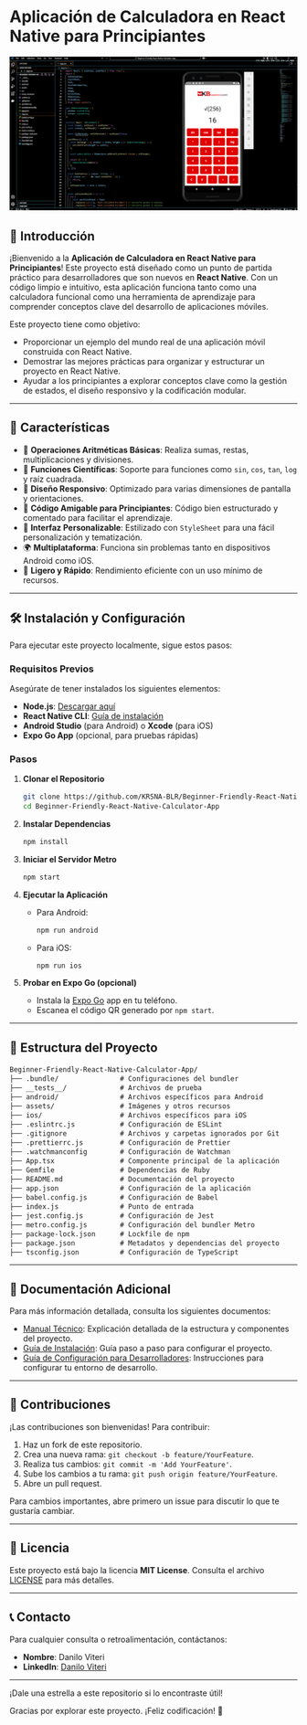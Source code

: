 # Aplicación de Calculadora en React Native para Principiantes

![Vista Previa de la Aplicación](https://github.com/KRSNA-BLR/Beginner-Friendly-React-Native-Calculator-App/blob/main/assets/Beginner-Friendly-React-Native-Calculator-App-Kbasesorias-Danilo-Viteri.png)

## 🌟 Introducción

¡Bienvenido a la **Aplicación de Calculadora en React Native para Principiantes**! Este proyecto está diseñado como un punto de partida práctico para desarrolladores que son nuevos en **React Native**. Con un código limpio e intuitivo, esta aplicación funciona tanto como una calculadora funcional como una herramienta de aprendizaje para comprender conceptos clave del desarrollo de aplicaciones móviles.

Este proyecto tiene como objetivo:

- Proporcionar un ejemplo del mundo real de una aplicación móvil construida con React Native.
- Demostrar las mejores prácticas para organizar y estructurar un proyecto en React Native.
- Ayudar a los principiantes a explorar conceptos clave como la gestión de estados, el diseño responsivo y la codificación modular.

---

## 🚀 Características

- 🧮 **Operaciones Aritméticas Básicas**: Realiza sumas, restas, multiplicaciones y divisiones.
- 🧪 **Funciones Científicas**: Soporte para funciones como `sin`, `cos`, `tan`, `log` y raíz cuadrada.
- 📱 **Diseño Responsivo**: Optimizado para varias dimensiones de pantalla y orientaciones.
- 🔧 **Código Amigable para Principiantes**: Código bien estructurado y comentado para facilitar el aprendizaje.
- 🎨 **Interfaz Personalizable**: Estilizado con `StyleSheet` para una fácil personalización y tematización.
- 🌍 **Multiplataforma**: Funciona sin problemas tanto en dispositivos Android como iOS.
- 🚀 **Ligero y Rápido**: Rendimiento eficiente con un uso mínimo de recursos.

---

## 🛠️ Instalación y Configuración

Para ejecutar este proyecto localmente, sigue estos pasos:

### Requisitos Previos

Asegúrate de tener instalados los siguientes elementos:

- **Node.js**: [Descargar aquí](https://nodejs.org/)
- **React Native CLI**: [Guía de instalación](https://reactnative.dev/docs/environment-setup)
- **Android Studio** (para Android) o **Xcode** (para iOS)
- **Expo Go App** (opcional, para pruebas rápidas)

### Pasos

1. **Clonar el Repositorio**
   ```bash
   git clone https://github.com/KRSNA-BLR/Beginner-Friendly-React-Native-Calculator-App.git
   cd Beginner-Friendly-React-Native-Calculator-App
   ```

2. **Instalar Dependencias**
   ```bash
   npm install
   ```

3. **Iniciar el Servidor Metro**
   ```bash
   npm start
   ```

4. **Ejecutar la Aplicación**

   - Para Android:
     ```bash
     npm run android
     ```
   - Para iOS:
     ```bash
     npm run ios
     ```

5. **Probar en Expo Go (opcional)**
   - Instala la [Expo Go](https://expo.dev/client) app en tu teléfono.
   - Escanea el código QR generado por `npm start`.

---

## 📂 Estructura del Proyecto

```
Beginner-Friendly-React-Native-Calculator-App/
├── .bundle/               # Configuraciones del bundler
├── __tests__/             # Archivos de prueba
├── android/               # Archivos específicos para Android
├── assets/                # Imágenes y otros recursos
├── ios/                   # Archivos específicos para iOS
├── .eslintrc.js           # Configuración de ESLint
├── .gitignore             # Archivos y carpetas ignorados por Git
├── .prettierrc.js         # Configuración de Prettier
├── .watchmanconfig        # Configuración de Watchman
├── App.tsx                # Componente principal de la aplicación
├── Gemfile                # Dependencias de Ruby
├── README.md              # Documentación del proyecto
├── app.json               # Configuración de la aplicación
├── babel.config.js        # Configuración de Babel
├── index.js               # Punto de entrada
├── jest.config.js         # Configuración de Jest
├── metro.config.js        # Configuración del bundler Metro
├── package-lock.json      # Lockfile de npm
├── package.json           # Metadatos y dependencias del proyecto
├── tsconfig.json          # Configuración de TypeScript
```

---

## 📖 Documentación Adicional

Para más información detallada, consulta los siguientes documentos:

- [Manual Técnico](https://github.com/KRSNA-BLR/Beginner-Friendly-React-Native-Calculator-App/blob/main/TECHNICAL_MANUAL.md): Explicación detallada de la estructura y componentes del proyecto.
- [Guía de Instalación](https://github.com/KRSNA-BLR/Beginner-Friendly-React-Native-Calculator-App/blob/main/INSTALLATION_GUIDE.md): Guía paso a paso para configurar el proyecto.
- [Guía de Configuración para Desarrolladores](https://github.com/KRSNA-BLR/Beginner-Friendly-React-Native-Calculator-App/blob/main/DEVELOPER_SETUP.md): Instrucciones para configurar tu entorno de desarrollo.

---

## 🤝 Contribuciones

¡Las contribuciones son bienvenidas! Para contribuir:

1. Haz un fork de este repositorio.
2. Crea una nueva rama: `git checkout -b feature/YourFeature`.
3. Realiza tus cambios: `git commit -m 'Add YourFeature'`.
4. Sube los cambios a tu rama: `git push origin feature/YourFeature`.
5. Abre un pull request.

Para cambios importantes, abre primero un issue para discutir lo que te gustaría cambiar.

---

## 📜 Licencia

Este proyecto está bajo la licencia **MIT License**. Consulta el archivo [LICENSE](./LICENSE) para más detalles.

---

## 📞 Contacto

Para cualquier consulta o retroalimentación, contáctanos:

- **Nombre**: Danilo Viteri
- **LinkedIn**: [Danilo Viteri](https://www.linkedin.com/in/danilo-viteri-moreno/)

---

¡Dale una estrella a este repositorio si lo encontraste útil!

Gracias por explorar este proyecto. ¡Feliz codificación! 🚀
